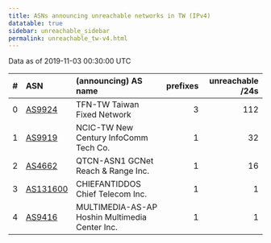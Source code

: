 ```yaml
---
title: ASNs announcing unreachable networks in TW (IPv4)
datatable: true
sidebar: unreachable_sidebar
permalink: unreachable_tw-v4.html
---
```


Data as of 2019-11-03 00:30:00 UTC


<div class="datatable-begin"></div>

|   # | ASN                                      | (announcing) AS name                           |   prefixes |   unreachable /24s |
|----:|:-----------------------------------------|:-----------------------------------------------|-----------:|-------------------:|
|   0 | [AS9924](unreachable_AS9924-v4.html)     | TFN-TW Taiwan Fixed Network                    |          3 |                112 |
|   1 | [AS9919](unreachable_AS9919-v4.html)     | NCIC-TW New Century InfoComm Tech Co.          |          1 |                 32 |
|   2 | [AS4662](unreachable_AS4662-v4.html)     | QTCN-ASN1 GCNet Reach &amp; Range Inc.         |          1 |                 16 |
|   3 | [AS131600](unreachable_AS131600-v4.html) | CHIEFANTIDDOS Chief Telecom Inc.               |          1 |                  1 |
|   4 | [AS9416](unreachable_AS9416-v4.html)     | MULTIMEDIA-AS-AP Hoshin Multimedia Center Inc. |          1 |                  1 |

<div class="datatable-end"></div>